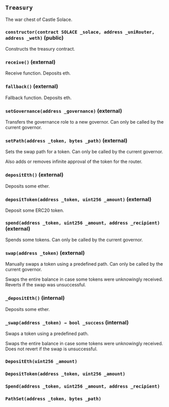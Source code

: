 ## `Treasury`

The war chest of Castle Solace.




### `constructor(contract SOLACE _solace, address _uniRouter, address _weth)` (public)

Constructs the treasury contract.




### `receive()` (external)

Receive function. Deposits eth.



### `fallback()` (external)

Fallback function. Deposits eth.



### `setGovernance(address _governance)` (external)

Transfers the governance role to a new governor.
Can only be called by the current governor.




### `setPath(address _token, bytes _path)` (external)

Sets the swap path for a token.
Can only be called by the current governor.


Also adds or removes infinite approval of the token for the router.


### `depositEth()` (external)

Deposits some ether.



### `depositToken(address _token, uint256 _amount)` (external)

Deposit some ERC20 token.




### `spend(address _token, uint256 _amount, address _recipient)` (external)

Spends some tokens.
Can only be called by the current governor.




### `swap(address _token)` (external)

Manually swaps a token using a predefined path.
Can only be called by the current governor.


Swaps the entire balance in case some tokens were unknowingly received.
Reverts if the swap was unsuccessful.


### `_depositEth()` (internal)

Deposits some ether.



### `_swap(address _token) → bool _success` (internal)

Swaps a token using a predefined path.


Swaps the entire balance in case some tokens were unknowingly received.
Does not revert if the swap is unsuccessful.



### `DepositEth(uint256 _amount)`





### `DepositToken(address _token, uint256 _amount)`





### `Spend(address _token, uint256 _amount, address _recipient)`





### `PathSet(address _token, bytes _path)`





